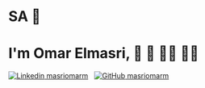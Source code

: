 # SA 👋

# I'm Omar Elmasri, 🕌 🕋 🧑‍🔧 🧑‍💻
[![Linkedin](https://i.stack.imgur.com/gVE0j.png) masriomarm](https://www.linkedin.com/masriomarm)
&nbsp;
[![GitHub](https://i.stack.imgur.com/tskMh.png) masriomarm](https://github.com/masriomarm)
              
              


<!--
**masriomarm/masriomarm** is a ✨ _special_ ✨ repository because its `README.md` (this file) appears on your GitHub profile.

Here are some ideas to get you started:

- 🔭 I’m currently working on ...
- 🌱 I’m currently learning ...
- 👯 I’m looking to collaborate on ...
- 🤔 I’m looking for help with ...
- 💬 Ask me about ...
- 📫 How to reach me: ...
- 😄 Pronouns: ...
- ⚡ Fun fact: ...
-->
